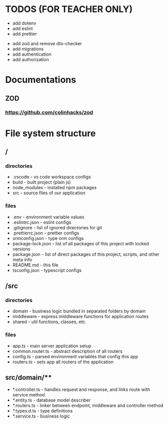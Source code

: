 # TODOS (FOR TEACHER ONLY)

- add dotenv
- add eslint
- add prettier

* add zod and remove dto-checker
* add migrations
* add authentication
* add authorization

# Documentations

## ZOD

### https://github.com/colinhacks/zod

# File system structure

## /

### directories

- .vscode - vs code workspace configs
- build - built project (plain js)
- node_modules - installed npm packages
- src - source files of our application

### files

- .env - environment variable values
- .eslintrc.json - eslint configs
- .gitignore - list of ignored directories for git
- .prettierrc.json - prettier configs
- ormconfig.json - type orm configs
- package-lock.json - list of all packages of this project with locked versions
- package.json - list of direct packages of this project, scripts, and other meta info
- README.md - this file
- tsconfig.json - typescript configs

## /src

### directories

- domain - business logic bundled in separated folders by domain
- middleware - express middleware functions for application routes
- shared - util functions, classes, etc.

### files

- app.ts - main server application setup
- common.router.ts - abstract description of all routers
- config.ts - parsed environment variables that config this app
- routers.ts - sets app all routers of the application

## src/domain/\*\*

- \*.controller.ts - handles request and response, and links route with service method
- \*.entity.ts - database model describer
- \*.routers.ts - linker between endpoint, middleware and controller method
- \*.types.d.ts - type definitions
- \*.service.ts - business logic
